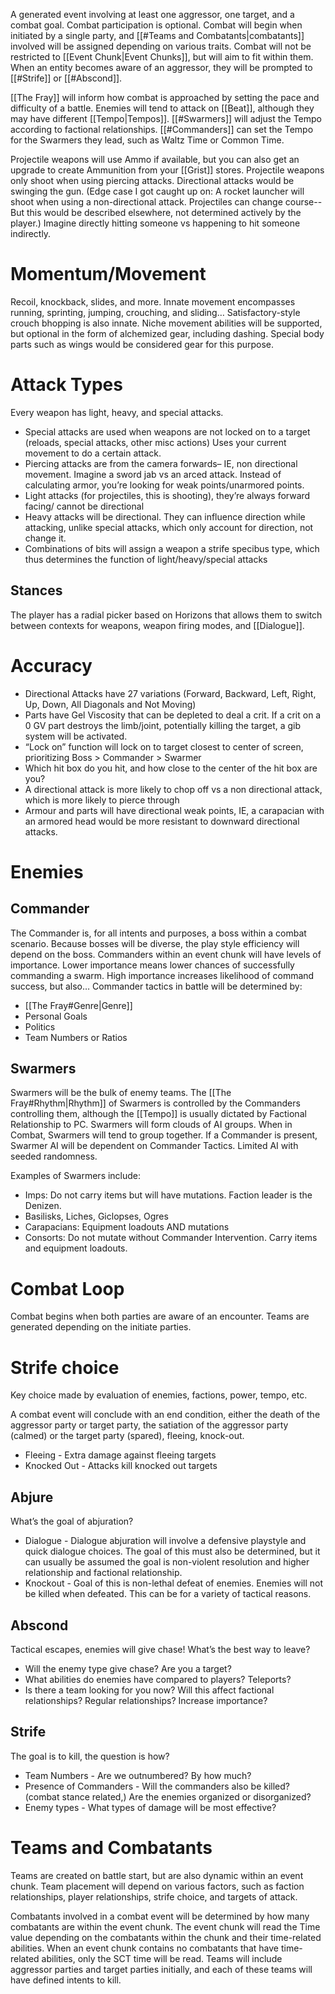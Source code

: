 A generated event involving at least one aggressor, one target, and a combat goal. Combat participation is optional. Combat will begin when initiated by a single party, and [[#Teams and Combatants|combatants]] involved will be assigned depending on various traits. Combat will not be restricted to [[Event Chunk|Event Chunks]], but will aim to fit within them. When an entity becomes aware of an aggressor, they will be prompted to [[#Strife]] or [[#Abscond]].

[[The Fray]] will inform how combat is approached by setting the pace and difficulty of a battle. Enemies will tend to attack on [[Beat]], although they may have different [[Tempo|Tempos]]. [[#Swarmers]] will adjust the Tempo according to factional relationships. [[#Commanders]] can set the Tempo for the Swarmers they lead, such as Waltz Time or Common Time.

Projectile weapons will use Ammo if available, but you can also get an upgrade to create Ammunition from your [[Grist]] stores. Projectile weapons only shoot when using piercing attacks. Directional attacks would be swinging the gun. (Edge case I got caught up on: A rocket launcher will shoot when using a non-directional attack. Projectiles can change course-- But this would be described elsewhere, not determined actively by the player.) Imagine directly hitting someone vs happening to hit someone indirectly.

# Momentum/Movement

Recoil, knockback, slides, and more. Innate movement encompasses running, sprinting, jumping, crouching, and sliding… Satisfactory-style crouch bhopping is also innate. Niche movement abilities will be supported, but optional in the form of alchemized gear, including dashing. Special body parts such as wings would be considered gear for this purpose.

# Attack Types

Every weapon has light, heavy, and special attacks.
+ Special attacks are used when weapons are not locked on to a target (reloads, special attacks, other misc actions) Uses your current movement to do a certain attack.
+ Piercing attacks are from the camera forwards– IE, non directional movement. Imagine a sword jab vs an arced attack. Instead of calculating armor, you’re looking for weak points/unarmored points. 
+ Light attacks (for projectiles, this is shooting), they’re always forward facing/ cannot be directional
+ Heavy attacks will be directional. They can influence direction while attacking, unlike special attacks, which only account for direction, not change it.
+ Combinations of bits will assign a weapon a strife specibus type, which thus determines the function of light/heavy/special attacks

## Stances

The player has a radial picker based on Horizons that allows them to switch between contexts for weapons, weapon firing modes, and [[Dialogue]].

# Accuracy

+ Directional Attacks have 27 variations (Forward, Backward, Left, Right, Up, Down, All Diagonals and Not Moving)
+ Parts have Gel Viscosity that can be depleted to deal a crit. If a crit on a 0 GV part destroys the limb/joint, potentially killing the target, a gib system will be activated.
+ “Lock on” function will lock on to target closest to center of screen, prioritizing Boss > Commander > Swarmer
+ Which hit box do you hit, and how close to the center of the hit box are you? 
+ A directional attack is more likely to chop off vs a non directional attack, which is more likely to pierce through
+ Armour and parts will have directional weak points, IE, a carapacian with an armored head would be more resistant to downward directional attacks.

# Enemies

## Commander

The Commander is, for all intents and purposes, a boss within a combat scenario. Because bosses will be diverse, the play style efficiency will depend on the boss. Commanders within an event chunk will have levels of importance. Lower importance means lower chances of successfully commanding a swarm. High importance increases likelihood of command success, but also… Commander tactics in battle will be determined by:
+ [[The Fray#Genre|Genre]]
+ Personal Goals
+ Politics
+ Team Numbers or Ratios

## Swarmers

Swarmers will be the bulk of enemy teams. The [[The Fray#Rhythm|Rhythm]] of Swarmers is controlled by the Commanders controlling them, although the [[Tempo]] is usually dictated by Factional Relationship to PC. Swarmers will form clouds of AI groups. When in Combat, Swarmers will tend to group together. If a Commander is present, Swarmer AI will be dependent on Commander Tactics. Limited AI with seeded randomness.

Examples of Swarmers include:
+ Imps: Do not carry items but will have mutations. Faction leader is the Denizen.
+ Basilisks, Liches, Giclopses, Ogres
+ Carapacians: Equipment loadouts AND mutations
+ Consorts: Do not mutate without Commander Intervention. Carry items and equipment loadouts.

# Combat Loop

Combat begins when both parties are aware of an encounter. Teams are generated depending on the initiate parties.

# Strife choice

Key choice made by evaluation of enemies, factions, power, tempo, etc.

A combat event will conclude with an end condition, either the death of the aggressor party or target party, the satiation of the aggressor party (calmed) or the target party (spared), fleeing, knock-out.
+ Fleeing - Extra damage against fleeing targets
+ Knocked Out - Attacks kill knocked out targets

## Abjure

What’s the goal of abjuration?

+ Dialogue - Dialogue abjuration will involve a defensive playstyle and quick dialogue choices. The goal of this must also be determined, but it can usually be assumed the goal is non-violent resolution and higher relationship and factional relationship.
+ Knockout - Goal of this is non-lethal defeat of enemies. Enemies will not be killed when defeated. This can be for a variety of tactical reasons.

## Abscond

Tactical escapes, enemies will give chase! What’s the best way to leave?

+ Will the enemy type give chase? Are you a target?
+ What abilities do enemies have compared to players? Teleports?
+ Is there a team looking for you now? Will this affect factional relationships? Regular relationships? Increase importance?

## Strife

The goal is to kill, the question is how?

+ Team Numbers - Are we outnumbered? By how much?
+ Presence of Commanders - Will the commanders also be killed? (combat stance related,) Are the enemies organized or disorganized?
+ Enemy types - What types of damage will be most effective?

# Teams and Combatants

Teams are created on battle start, but are also dynamic within an event chunk. Team placement will depend on various factors, such as faction relationships, player relationships, strife choice, and targets of attack. 

Combatants involved in a combat event will be determined by how many combatants are within the event chunk. The event chunk will read the Time value depending on the combatants within the chunk and their time-related abilities. When an event chunk contains no combatants that have time-related abilities, only the SCT time will be read.
Teams will include aggressor parties and target parties initially, and each of these teams will have defined intents to kill.